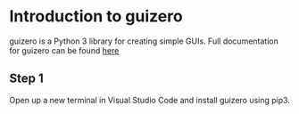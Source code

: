 # Introduction to guizero

guizero is a Python 3 library for creating simple GUIs. Full documentation for guizero can be found [here](https://lawsie.github.io/guizero/about/)

## Step 1

Open up a new terminal in Visual Studio Code and install guizero using pip3.

